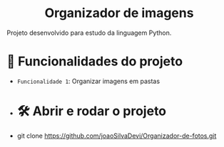 <h1 align="center"> Organizador de imagens </h1>

Projeto desenvolvido para estudo da linguagem Python.

# :hammer: Funcionalidades do projeto

- `Funcionalidade 1`: Organizar imagens em pastas

- # 🛠️ Abrir e rodar o projeto

- git clone https://github.com/joaoSilvaDevi/Organizador-de-fotos.git
